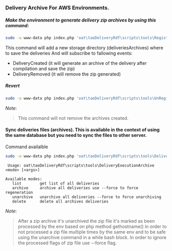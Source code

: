 ### Delivery Archive For AWS Environments.

##### Make the environment to generate delivery zip archives by using this command:
```bash
sudo -u www-data php index.php 'oat\taoDeliveryRdf\scripts\tools\RegisterDeliveryArchive'
```

This command will add a new storage directory (deliveriesArchives) where to save the deliveries 
And will subscribe to fallowing events:
- DeliveryCreated (it will generate an archive of the delivery after compilation and save the zip)
- DeliveryRemoved (it will remove the zip generated)

##### Revert 
```bash
sudo -u www-data php index.php 'oat\taoDeliveryRdf\scripts\tools\UnRegisterDeliveryArchive'
```

_Note_:
> This command will not remove the archives created.




#### Sync deliveries files (archives). This is available in the context of using the same database but you need to sync the files to other server.
Command availalble 
```bash
sudo -u www-data php index.php 'oat\taoDeliveryRdf\scripts\tools\DeliveryExecutionArchive'
```
```text
 Usage: oat\taoDeliveryRdf\scripts\tools\DeliveryExecutionArchive <mode> [<args>]

Available modes:
   list        get list of all deliveries
   archive     archive all deliveries use --force to force regeneration
   unarchive   unarchive all deliveries --force to force unarchiving
   delete      delete all archives deliveries
```
_Note_:
> After a zip archive it's unarchived the zip file it's marked as been processed by the env based on php method gethostname() in order to not processed a zip file multiple times by the same env and to be safe using the unarchive command in a while bash block. 
> In order to ignore the processed flags of zip file use --force flag.
